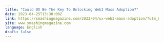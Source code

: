 ```yaml
---
title: "Could UX Be The Key To Unlocking Web3 Mass Adoption?"
date: 2023-04-25T15:30:00Z
link: https://smashingmagazine.com/2023/04/ux-web3-mass-adoption/?utm_medium=RSS&utm_source=news.12bit.vn
site: www.smashingmagazine.com
language: English
draft: false
---
```

